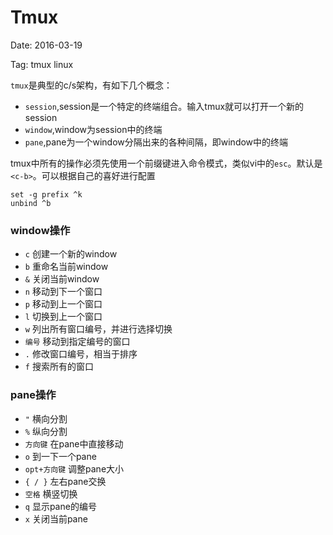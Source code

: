 # Tmux

Date: 2016-03-19

Tag: tmux linux

`tmux`是典型的c/s架构，有如下几个概念：
* `session`,session是一个特定的终端组合。输入tmux就可以打开一个新的session
* `window`,window为session中的终端
* `pane`,pane为一个window分隔出来的各种间隔，即window中的终端

tmux中所有的操作必须先使用一个前缀键进入命令模式，类似vi中的`esc`。默认是`<c-b>`。可以根据自己的喜好进行配置
```
set -g prefix ^k
unbind ^b
```
### window操作

* `c` 创建一个新的window
* `b` 重命名当前window
* `&` 关闭当前window
* `n` 移动到下一个窗口
* `p` 移动到上一个窗口
* `l` 切换到上一个窗口
* `w` 列出所有窗口编号，并进行选择切换
* `编号` 移动到指定编号的窗口
* `.` 修改窗口编号，相当于排序
* `f` 搜索所有的窗口

### pane操作

* `"` 横向分割
* `%` 纵向分割
* `方向键`  在pane中直接移动
* `o` 到一下一个pane
* `opt+方向键`  调整pane大小
* `{ / }` 左右pane交换
* `空格` 横竖切换
* `q` 显示pane的编号
* `x` 关闭当前pane
